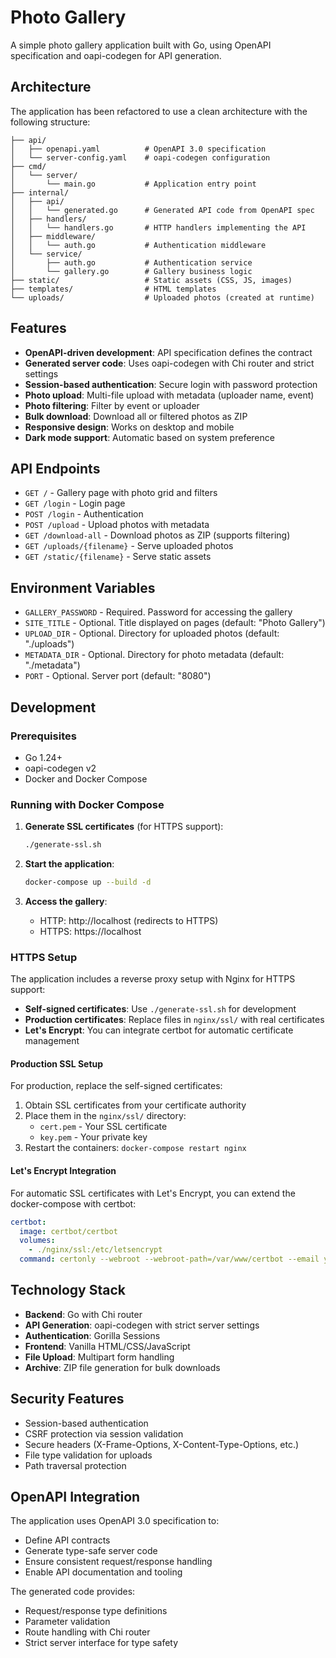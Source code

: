 # Photo Gallery

A simple photo gallery application built with Go, using OpenAPI specification and oapi-codegen for API generation.

## Architecture

The application has been refactored to use a clean architecture with the following structure:

```
├── api/
│   ├── openapi.yaml          # OpenAPI 3.0 specification
│   └── server-config.yaml    # oapi-codegen configuration
├── cmd/
│   └── server/
│       └── main.go           # Application entry point
├── internal/
│   ├── api/
│   │   └── generated.go      # Generated API code from OpenAPI spec
│   ├── handlers/
│   │   └── handlers.go       # HTTP handlers implementing the API
│   ├── middleware/
│   │   └── auth.go           # Authentication middleware
│   └── service/
│       ├── auth.go           # Authentication service
│       └── gallery.go        # Gallery business logic
├── static/                   # Static assets (CSS, JS, images)
├── templates/                # HTML templates
└── uploads/                  # Uploaded photos (created at runtime)
```

## Features

- **OpenAPI-driven development**: API specification defines the contract
- **Generated server code**: Uses oapi-codegen with Chi router and strict settings
- **Session-based authentication**: Secure login with password protection
- **Photo upload**: Multi-file upload with metadata (uploader name, event)
- **Photo filtering**: Filter by event or uploader
- **Bulk download**: Download all or filtered photos as ZIP
- **Responsive design**: Works on desktop and mobile
- **Dark mode support**: Automatic based on system preference

## API Endpoints

- `GET /` - Gallery page with photo grid and filters
- `GET /login` - Login page
- `POST /login` - Authentication
- `POST /upload` - Upload photos with metadata
- `GET /download-all` - Download photos as ZIP (supports filtering)
- `GET /uploads/{filename}` - Serve uploaded photos
- `GET /static/{filename}` - Serve static assets

## Environment Variables

- `GALLERY_PASSWORD` - Required. Password for accessing the gallery
- `SITE_TITLE` - Optional. Title displayed on pages (default: "Photo Gallery")
- `UPLOAD_DIR` - Optional. Directory for uploaded photos (default: "./uploads")
- `METADATA_DIR` - Optional. Directory for photo metadata (default: "./metadata")
- `PORT` - Optional. Server port (default: "8080")

## Development

### Prerequisites

- Go 1.24+
- oapi-codegen v2
- Docker and Docker Compose

### Running with Docker Compose

1. **Generate SSL certificates** (for HTTPS support):
   ```bash
   ./generate-ssl.sh
   ```

2. **Start the application**:
   ```bash
   docker-compose up --build -d
   ```

3. **Access the gallery**:
   - HTTP: http://localhost (redirects to HTTPS)
   - HTTPS: https://localhost

### HTTPS Setup

The application includes a reverse proxy setup with Nginx for HTTPS support:

- **Self-signed certificates**: Use `./generate-ssl.sh` for development
- **Production certificates**: Replace files in `nginx/ssl/` with real certificates
- **Let's Encrypt**: You can integrate certbot for automatic certificate management

#### Production SSL Setup

For production, replace the self-signed certificates:

1. Obtain SSL certificates from your certificate authority
2. Place them in the `nginx/ssl/` directory:
   - `cert.pem` - Your SSL certificate
   - `key.pem` - Your private key
3. Restart the containers: `docker-compose restart nginx`

#### Let's Encrypt Integration

For automatic SSL certificates with Let's Encrypt, you can extend the docker-compose with certbot:

```yaml
certbot:
  image: certbot/certbot
  volumes:
    - ./nginx/ssl:/etc/letsencrypt
  command: certonly --webroot --webroot-path=/var/www/certbot --email your-email@domain.com --agree-tos --no-eff-email -d your-domain.com
```

## Technology Stack

- **Backend**: Go with Chi router
- **API Generation**: oapi-codegen with strict server settings
- **Authentication**: Gorilla Sessions
- **Frontend**: Vanilla HTML/CSS/JavaScript
- **File Upload**: Multipart form handling
- **Archive**: ZIP file generation for bulk downloads

## Security Features

- Session-based authentication
- CSRF protection via session validation
- Secure headers (X-Frame-Options, X-Content-Type-Options, etc.)
- File type validation for uploads
- Path traversal protection

## OpenAPI Integration

The application uses OpenAPI 3.0 specification to:

- Define API contracts
- Generate type-safe server code
- Ensure consistent request/response handling
- Enable API documentation and tooling

The generated code provides:

- Request/response type definitions
- Parameter validation
- Route handling with Chi router
- Strict server interface for type safety
